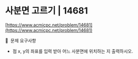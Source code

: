 # 사분면 고르기 | 14681

[https://www.acmicpc.net/problem/14681](https://www.acmicpc.net/problem/14681)

🙏  문제 요구사항

- 점 x, y의 좌표를 입력 받아 어느 사분면에 위치하는 지 출력하시오.